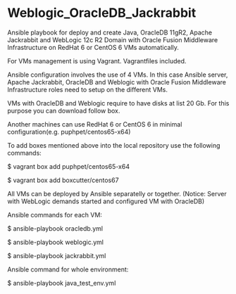 # Weblogic_OracleDB_Jackrabbit

Ansible playbook for deploy and create Java, OracleDB 11gR2, Apache Jackrabbit and WebLogic 12c R2 Domain with Oracle Fusion Middleware Infrastructure on RedHat 6 or CentOS 6 VMs automatically.

For VMs management is using Vagrant. Vagrantfiles included. 

Ansible configuration involves the use of 4 VMs. In this case Ansible server, Apache Jackrabbit, OracleDB and Weblogic with Oracle Fusion Middleware Infrastructure roles need to setup on the different VMs. 

VMs with OracleDB and Weblogic require to have disks at list 20 Gb. For this purpose you can download follow box.

Another machines can use RedHat 6 or CentOS 6 in minimal configuration(e.g. puphpet/centos65-x64)

To add boxes mentioned above into the local repository use the following commands:

$ vagrant box add puphpet/centos65-x64

$ vagrant box add boxcutter/centos67


All VMs can be deployed by Ansible separatelly or together.
(Notice: Server with WebLogic demands started and configured VM with OracleDB) 


Ansible commands for each VM:

$ ansible-playbook oracledb.yml

$ ansible-playbook weblogic.yml

$ ansible-playbook jackrabbit.yml 


Ansible command for whole environment:

$ ansible-playbook java_test_env.yml